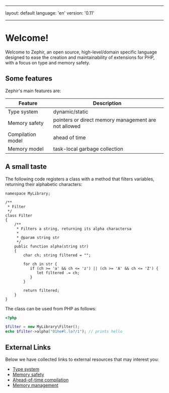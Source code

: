 * * *

layout: default language: 'en' version: '0.11'

* * *

# Welcome!

Welcome to Zephir, an open source, high-level/domain specific language designed to ease the creation and maintainability of extensions for PHP, with a focus on type and memory safety.

<a name='some-features'></a>

## Some features

Zephir's main features are:

| Feature           | Description                                          |
| ----------------- | ---------------------------------------------------- |
| Type system       | dynamic/static                                       |
| Memory safety     | pointers or direct memory management are not allowed |
| Compilation model | ahead of time                                        |
| Memory model      | task-local garbage collection                        |

<a name='a-small-taste'></a>

## A small taste

The following code registers a class with a method that filters variables, returning their alphabetic characters:

```zephir
namespace MyLibrary;

/**
 * Filter
 */
class Filter
{
    /**
     * Filters a string, returning its alpha charactersa
     *
     * @param string str
     */
    public function alpha(string str)
    {
        char ch; string filtered = "";

        for ch in str {
           if (ch >= 'a' && ch <= 'z') || (ch >= 'A' && ch <= 'Z') {
              let filtered .= ch;
           }
        }

        return filtered;
    }
}
```

The class can be used from PHP as follows:

```php
<?php

$filter = new MyLibrary\Filter();
echo $filter->alpha("01he#l.lo?/1"); // prints hello
```

<a name='external-links'></a>

## External Links

Below we have collected links to external resources that may interest you:

- [Type system](https://en.wikipedia.org/wiki/Type_system)
- [Memory safety](https://en.wikipedia.org/wiki/Memory_safety)
- [Ahead-of-time compilation](https://en.wikipedia.org/wiki/Ahead-of-time_compilation)
- [Memory management](https://en.wikipedia.org/wiki/Memory_management)